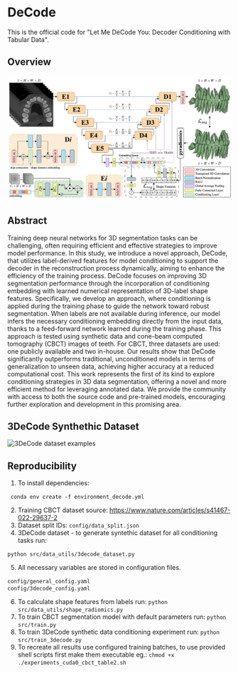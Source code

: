 # DeCode
This is the official code for "Let Me DeCode You: Decoder Conditioning with Tabular Data".

## Overview
![Figure 1. Method overview](figures/DeCode_overview.png?raw=true "DeCodeOverview")

## Abstract
Training deep neural networks for 3D segmentation tasks can be challenging, often requiring efficient and effective strategies to improve model performance. In this study, we introduce a novel approach, DeCode, that utilizes label-derived features for model conditioning to support the decoder in the reconstruction process dynamically, aiming to enhance the efficiency of the training process. DeCode focuses on improving 3D segmentation performance through the incorporation of conditioning embedding with learned numerical representation of 3D-label shape features. Specifically, we develop an approach, where conditioning is applied during the training phase to guide the network toward robust segmentation. When labels are not available during inference, our model infers the necessary conditioning embedding directly from the input data, thanks to a feed-forward network learned during the training phase. This approach is tested using synthetic data and cone-beam computed tomography (CBCT) images of teeth. For CBCT, three datasets are used: one publicly available and two in-house. Our results show that DeCode significantly outperforms traditional, unconditioned models in terms of generalization to unseen data, achieving higher accuracy at a reduced computational cost. This work represents the first of its kind to explore conditioning strategies in 3D data segmentation, offering a novel and more efficient method for leveraging annotated data. We provide the community with access to both the source code and pre-trained models, encouraging further exploration and development in this promising area.

## 3DeCode Synthethic Dataset
![3DeCode dataset examples](figures/3decode.png?raw=true "3DeCode")


## Reproducibility
1. To install dependencies:
```
 conda env create -f environment_decode.yml 
```
2. Training CBCT dataset source: https://www.nature.com/articles/s41467-022-29637-2
3. Dataset split IDs: ```config/data_split.json```
4. 3DeCode dataset - to generate syntethic dataset for all conditioning tasks run:
```
python src/data_utils/3decode_dataset.py
```
5. All necessary variables are stored in configuration files.
```
config/general_config.yaml
config/3decode_config.yaml
```
6. To calculate shape features from labels run:
```python src/data_utils/shape_radiomics.py```
7. To train CBCT segmentation model with default parameters run:
```python src/train.py```
8. To train 3DeCode synthetic data conditioning experiment run:
```python src/train_3decode.py```
9. To recreate all results use configured training batches, to use provided shell scripts first make them executable eg.: ```chmod +x ./experiments_cuda0_cbct_table2.sh```